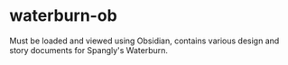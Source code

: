# waterburn-ob

Must be loaded and viewed using Obsidian, contains various design and story documents for Spangly's Waterburn.
